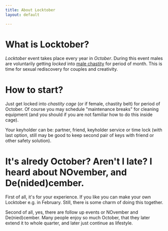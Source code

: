 ```yaml
---
title: About Locktober
layout: default

---
```

# What is Locktober?

_Locktober_ event takes place every year in _October_.
During this event males are voluntarily getting _locked_
into [male chastity](https://en.wikipedia.org/wiki/Chastity_belt_(BDSM)#Chastity_cages) for period of month.
This is time for sexual rediscovery for couples and creativity.

# How to start?

Just get locked into _chastity cage_ (or if female, chastity belt) for period of October.
Of course you may schedule "maintenance breaks" for cleaning equipment (and you should if you are not familiar how to do this inside cage).

Your keyholder can be: partner, friend, keyholder service or time lock (with last option, still may be good to keep second pair of keys with friend or other safety solution).

# It's alredy October? Aren't I late? I heard about NOvember, and De(nided)cember.

First of all, it's for your experience. If you like you can make your own Locktober e.g. in February.
Still, there is some charm of doing this together.

Second of all, yes, there are follow up events or NOvember and De(nied)cember.
Many people enjoy so much October, that they later extend it to whole quarter, and later just continue as lifestyle.